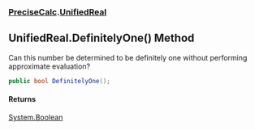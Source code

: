 ### [PreciseCalc](PreciseCalc.md 'PreciseCalc').[UnifiedReal](PreciseCalc.UnifiedReal.md 'PreciseCalc.UnifiedReal')

## UnifiedReal.DefinitelyOne() Method

Can this number be determined to be definitely one without performing approximate evaluation?

```csharp
public bool DefinitelyOne();
```

#### Returns
[System.Boolean](https://docs.microsoft.com/en-us/dotnet/api/System.Boolean 'System.Boolean')